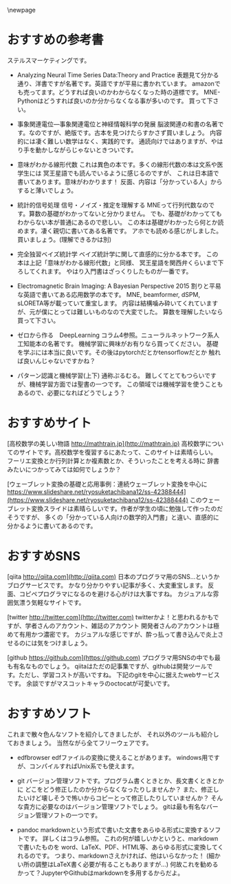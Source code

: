 \newpage
# おすすめの参考書
ステルスマーケティングです。

- Analyzing Neural Time Series Data:Theory and Practice
 表題見て分かる通り、洋書ですが名著です。英語ですが平易に書かれています。
 amazonでも売ってます。どうすれば良いのかわからなくなった時の道標です。
 MNE-Pythonはどうすれば良いのか分からなくなる事が多いのです。
 買って下さい。

- 事象関連電位―事象関連電位と神経情報科学の発展
 脳波関連の和書の名著です。なのですが、絶版です。古本を見つけたらすかさず買いましょう。
 内容的には凄く難しい数学はなく、実践的です。
 通読向けではありますが、やはり手を動かしながらじゃないときついです。

- 意味がわかる線形代数
 これは異色の本です。多くの線形代数の本は文系や医学生には
 冥王星語でも読んでいるように感じるのですが、
 これは日本語で書いてあります。意味がわかります！
 反面、内容は「分かっている人」からすると薄いでしょう。

- 統計的信号処理 信号・ノイズ・推定を理解する
 MNEって行列代数なのです。算数の基礎がわかってないと分かりません。
 でも、基礎がわかっててもわからない本が普通にあるので悲しい。
 この本は基礎がわかったら何とか読めます。凄く親切に書いてある名著です。
 アホでも読める感じがしました。買いましょう。(理解できるかは別)

- 完全独習ベイズ統計学
 ベイズ統計学に関して直感的に分かる本です。
 この本は上記「意味がわかる線形代数」と同様、
 冥王星語を関西弁くらいまで下ろしてくれます。
 やはり入門書はざっくりしたものが一番です。

- Electromagnetic Brain Imaging: A Bayesian Perspective 2015
 割りと平易な英語で書いてある応用数学の本です。
 MNE, beamformer, dSPM, sLORETA等が載っていて重宝します。
 内容は結構噛み砕いてくれていますが、元が僕にとっては難しいものなので大変でした。
 算数を理解したいなら買って下さい。

- ゼロから作る　DeepLearning
 コラム4参照。ニューラルネットワーク系人工知能本の名著です。
 機械学習に興味がお有りなら買ってください。
 基礎を学ぶには本当に良いです。その後はpytorchだとかtensorflowだとか
 触れば良いんじゃないですかね？

- パターン認識と機械学習(上下)
  通称ぷるむる。
  難しくてとてもつらいですが、機械学習方面では聖書の一つです。
  この領域では機械学習を使うこともあるので、必要になればどうでしょう？

# おすすめサイト
[高校数学の美しい物語 http://mathtrain.jp](http://mathtrain.jp)
高校数学についてのサイトです。高校数学を復習するにあたって、このサイトは素晴らしい。
フーリエ変換とか行列計算とか複素数とか、そういったことを考える時に
辞書みたいにつかってみては如何でしょうか？

[ウェーブレット変換の基礎と応用事例：連続ウェーブレット変換を中心に https://www.slideshare.net/ryosuketachibana12/ss-42388444](https://www.slideshare.net/ryosuketachibana12/ss-42388444)
このウェーブレット変換スライドは素晴らしいです。作者が学生の頃に勉強して作ったのだそうですが、
多くの「分かっている人向けの数学的入門書」と違い、直感的に分かるように書いてあるのです。

# おすすめSNS
[qiita http://qiita.com](http://qiita.com)
日本のプログラマ用のSNS…というかブログサービスです。
かなり分かりやすい記事が多く、大変重宝します。
反面、コピペプログラマになるのを避ける心がけは大事ですね。
カジュアルな雰囲気漂う気軽なサイトです。

[twitter http://twitter.com](http://twitter.com)
twitterかよ！と思われるかもですが、学者さんのアカウント、雑誌のアカウント
開発者さんのアカウントは極めて有用かつ濃密です。
カジュアルな感じですが、酔っ払って書き込んで炎上させるのには気をつけましょう。

[github https://github.com](https://github.com)
プログラマ用SNSの中でも最も有名なものでしょう。
qiitaはただの記事集ですが、githubは開発ツールです。ただし、学習コストが高いですね。
下記のgitを中心に据えたwebサービスです。
余談ですがマスコットキャラのoctocatが可愛いです。

# おすすめソフト
これまで散々色んなソフトを紹介してきましたが、
それ以外のツールも紹介しておきましょう。
当然ながら全てフリーウェアです。

- edfbrowser
  edfファイルの変換に使えることがあります。
  windows用ですが、コンパイルすればUnix系でも使えます。

- git
  バージョン管理ソフトです。プログラム書くときとか、長文書くときとかに
  どこをどう修正したのか分からなくなったりしませんか？
  また、修正したいけど壊しそうで怖いからコピーとって修正したりしていませんか？
  そんな貴方に必要なのはバージョン管理ソフトでしょう。
  gitは最も有名なバージョン管理ソフトの一つです。

- pandoc
  markdownという形式で書いた文書をあらゆる形式に変換するソフトです。
  詳しくはコラム参照。 これの何が嬉しいかというと、markdownで書いたものを
  word、LaTeX、PDF、HTML等、あらゆる形式に変換してくれるのです。
  つまり、markdownさえかければ、他はいらなかった！
  (細かい所の調整はLaTeX書く必要が有ることもありますが…)
  何故これを勧めるかって？JupyterやGithubはmarkdownを多用するからだよ。

